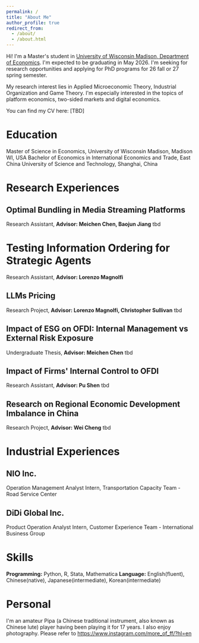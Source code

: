 ```yaml
---
permalink: /
title: "About Me"
author_profile: true
redirect_from: 
  - /about/
  - /about.html
---
```


Hi! I'm a Master's student in [University of Wisconsin Madison, Department of Economics](https://econ.wisc.edu/). I'm expected to be graduating in May 2026. I'm seeking for research opportunities and applying for PhD programs for 26 fall or 27 spring semester.

My research interest lies in Applied Microeconomic Theory, Industrial Organization and Game Theory. I'm especially interested in the topics of platform economics, two-sided markets and digital economics.

You can find my CV here: [TBD]


Education
======
Master of Science in Economics, University of Wisconsin Madison, Madison WI, USA
Bachelor of Economics in International Economics and Trade, East China University of Science and Technology, Shanghai, China


Research Experiences
======

Optimal Bundling in Media Streaming Platforms
------
Research Assistant, **Advisor: Meichen Chen, Baojun Jiang**
tbd

Testing Information Ordering for Strategic Agents
======
Research Assistant, **Advisor: Lorenzo Magnolfi**

LLMs Pricing
------
Research Project, **Advisor: Lorenzo Magnolfi, Christopher Sullivan**
tbd

Impact of ESG on OFDI: Internal Management vs External Risk Exposure
------
Undergraduate Thesis, **Advisor: Meichen Chen**
tbd

Impact of Firms' Internal Control to OFDI
------
Research Assistant, **Advisor: Pu Shen**
tbd

Research on Regional Economic Development Imbalance in China
------
Research Project, **Advisor: Wei Cheng**
tbd

Industrial Experiences
======
NIO Inc.
------
Operation Management Analyst Intern, Transportation Capacity Team - Road Service Center

DiDi Global Inc.
------
Product Operation Analyst Intern, Customer Experience Team - International Business Group

Skills
======
**Programming:** Python, R, Stata, Mathematica
**Language:** English(fluent), Chinese(native), Japanese(intermediate), Korean(intermediate)

Personal
======
I'm an amateur Pipa (a Chinese traditional instrument, also known as Chinese lute) player having been playing it for 17 years.
I also enjoy photography. Please refer to https://www.instagram.com/more_of_ff/?hl=en



